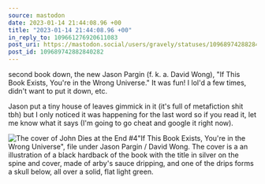 ```yaml
---
source: mastodon
date: 2023-01-14 21:44:08.96 +00
title: "2023-01-14 21:44:08.96 +00"
in_reply_to: 109661276920611083
post_uri: https://mastodon.social/users/gravely/statuses/109689742882840282
post_id: 109689742882840282
---
```

second book down, the new Jason Pargin (f. k. a. David Wong), "If This Book Exists, You're in the Wrong Universe." It was fun! I lol'd a few times, didn't want to put it down, etc.

Jason put a tiny house of leaves gimmick in it (it's full of metafiction shit tbh) but I only noticed it was happening for the last word so if you read it, let me know what it says (I'm going to go cheat and google it right now).


![The cover of John Dies at the End #4"If This Book Exists, You're in the Wrong Universe", file under Jason Pargin / David Wong. The cover is a an illustration of a black hardback of the book with the title in silver on the spine and cover, made of arby's sauce dripping, and one of the drips forms a skull below, all over a solid, flat light green.](/images/109689731623004943.jpg)

